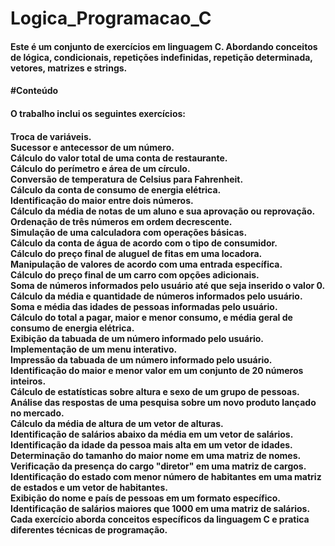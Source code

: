 # Logica_Programacao_C
<h4>Este é um conjunto de exercícios em linguagem C. Abordando conceitos de lógica, condicionais, repetições indefinidas, repetição determinada, vetores, matrizes e strings.<h4>

#Conteúdo
<h4>O trabalho inclui os seguintes exercícios:<h4>

Troca de variáveis.<br>
Sucessor e antecessor de um número.<br>
Cálculo do valor total de uma conta de restaurante.<br>
Cálculo do perímetro e área de um círculo.<br>
Conversão de temperatura de Celsius para Fahrenheit.<br>
Cálculo da conta de consumo de energia elétrica.<br>
Identificação do maior entre dois números.<br>
Cálculo da média de notas de um aluno e sua aprovação ou reprovação.<br>
Ordenação de três números em ordem decrescente.<br>
Simulação de uma calculadora com operações básicas.<br>
Cálculo da conta de água de acordo com o tipo de consumidor.<br>
Cálculo do preço final de aluguel de fitas em uma locadora.<br>
Manipulação de valores de acordo com uma entrada específica.<br>
Cálculo do preço final de um carro com opções adicionais.<br>
Soma de números informados pelo usuário até que seja inserido o valor 0.<br>
Cálculo da média e quantidade de números informados pelo usuário.<br>
Soma e média das idades de pessoas informadas pelo usuário.<br>
Cálculo do total a pagar, maior e menor consumo, e média geral de consumo de energia elétrica.<br>
Exibição da tabuada de um número informado pelo usuário.<br>
Implementação de um menu interativo.<br>
Impressão da tabuada de um número informado pelo usuário.<br>
Identificação do maior e menor valor em um conjunto de 20 números inteiros.<br>
Cálculo de estatísticas sobre altura e sexo de um grupo de pessoas.<br>
Análise das respostas de uma pesquisa sobre um novo produto lançado no mercado.<br>
Cálculo da média de altura de um vetor de alturas.<br>
Identificação de salários abaixo da média em um vetor de salários.<br>
Identificação da idade da pessoa mais alta em um vetor de idades.<br>
Determinação do tamanho do maior nome em uma matriz de nomes.<br>
Verificação da presença do cargo "diretor" em uma matriz de cargos.<br>
Identificação do estado com menor número de habitantes em uma matriz de estados e um vetor de habitantes.<br>
Exibição do nome e país de pessoas em um formato específico.<br>
Identificação de salários maiores que 1000 em uma matriz de salários.<br>
Cada exercício aborda conceitos específicos da linguagem C e pratica diferentes técnicas de programação.

